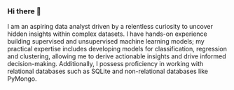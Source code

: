 ### Hi there 👋

I am an aspiring data analyst driven by a relentless curiosity to uncover hidden insights within complex datasets. I have hands-on experience building supervised and unsupervised machine learning models; my practical expertise includes developing models for classification, regression and clustering, allowing me to derive actionable insights and drive informed decision-making. Additionally, I possess proficiency in working with relational databases such as SQLite and non-relational databases like PyMongo. 

<!--
**tasneem-badar/tasneem-badar** is a ✨ _special_ ✨ repository because its `README.md` (this file) appears on your GitHub profile.

Here are some ideas to get you started:

- 🔭 I’m currently working on ...
- 🌱 I’m currently learning ...
- 👯 I’m looking to collaborate on ...
- 🤔 I’m looking for help with ...
- 💬 Ask me about ...
- 📫 How to reach me: ...
- 😄 Pronouns: ...
- ⚡ Fun fact: ...
-->
